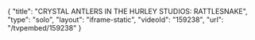{
    "title": "CRYSTAL ANTLERS IN THE HURLEY STUDIOS: RATTLESNAKE",
    "type": "solo",
    "layout": "iframe-static",
    "videoId": "159238",
    "url": "\/tvpembed\/159238"
}
